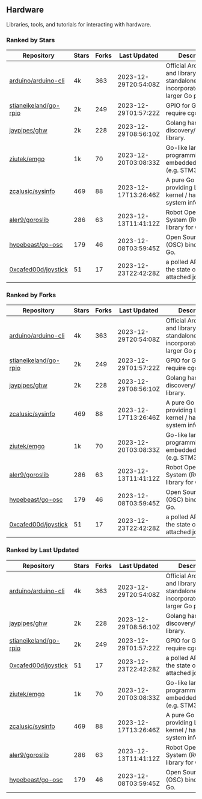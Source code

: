 ## Hardware

Libraries, tools, and tutorials for interacting with hardware.

### Ranked by Stars

| Repository | Stars | Forks | Last Updated | Description | 
|------------|-------|-------|--------------|-------------|
| [arduino/arduino-cli](https://github.com/arduino/arduino-cli) | 4k | 363 | 2023-12-29T20:54:08Z |  Official Arduino CLI and library. Can run standalone, or be incorporated into larger Go projects. |
| [stianeikeland/go-rpio](https://github.com/stianeikeland/go-rpio) | 2k | 249 | 2023-12-29T01:57:22Z |  GPIO for Go, doesn't require cgo. |
| [jaypipes/ghw](https://github.com/jaypipes/ghw) | 2k | 228 | 2023-12-29T08:56:10Z |  Golang hardware discovery/inspection library. |
| [ziutek/emgo](https://github.com/ziutek/emgo) | 1k | 70 | 2023-12-20T03:08:33Z |  Go-like language for programming embedded systems (e.g. STM32 MCU). |
| [zcalusic/sysinfo](https://github.com/zcalusic/sysinfo) | 469 | 88 | 2023-12-17T13:26:46Z |  A pure Go library providing Linux OS / kernel / hardware system information. |
| [aler9/goroslib](https://github.com/aler9/goroslib) | 286 | 63 | 2023-12-13T11:41:12Z |  Robot Operating System (ROS) library for Go. |
| [hypebeast/go-osc](https://github.com/hypebeast/go-osc) | 179 | 46 | 2023-12-08T03:59:45Z |  Open Sound Control (OSC) bindings for Go. |
| [0xcafed00d/joystick](https://github.com/0xcafed00d/joystick) | 51 | 17 | 2023-12-23T22:42:28Z |  a polled API to read the state of an attached joystick. |

### Ranked by Forks

| Repository | Stars | Forks | Last Updated | Description | 
|------------|-------|-------|--------------|-------------|
| [arduino/arduino-cli](https://github.com/arduino/arduino-cli) | 4k | 363 | 2023-12-29T20:54:08Z |  Official Arduino CLI and library. Can run standalone, or be incorporated into larger Go projects. |
| [stianeikeland/go-rpio](https://github.com/stianeikeland/go-rpio) | 2k | 249 | 2023-12-29T01:57:22Z |  GPIO for Go, doesn't require cgo. |
| [jaypipes/ghw](https://github.com/jaypipes/ghw) | 2k | 228 | 2023-12-29T08:56:10Z |  Golang hardware discovery/inspection library. |
| [zcalusic/sysinfo](https://github.com/zcalusic/sysinfo) | 469 | 88 | 2023-12-17T13:26:46Z |  A pure Go library providing Linux OS / kernel / hardware system information. |
| [ziutek/emgo](https://github.com/ziutek/emgo) | 1k | 70 | 2023-12-20T03:08:33Z |  Go-like language for programming embedded systems (e.g. STM32 MCU). |
| [aler9/goroslib](https://github.com/aler9/goroslib) | 286 | 63 | 2023-12-13T11:41:12Z |  Robot Operating System (ROS) library for Go. |
| [hypebeast/go-osc](https://github.com/hypebeast/go-osc) | 179 | 46 | 2023-12-08T03:59:45Z |  Open Sound Control (OSC) bindings for Go. |
| [0xcafed00d/joystick](https://github.com/0xcafed00d/joystick) | 51 | 17 | 2023-12-23T22:42:28Z |  a polled API to read the state of an attached joystick. |

### Ranked by Last Updated

| Repository | Stars | Forks | Last Updated | Description | 
|------------|-------|-------|--------------|-------------|
| [arduino/arduino-cli](https://github.com/arduino/arduino-cli) | 4k | 363 | 2023-12-29T20:54:08Z |  Official Arduino CLI and library. Can run standalone, or be incorporated into larger Go projects. |
| [jaypipes/ghw](https://github.com/jaypipes/ghw) | 2k | 228 | 2023-12-29T08:56:10Z |  Golang hardware discovery/inspection library. |
| [stianeikeland/go-rpio](https://github.com/stianeikeland/go-rpio) | 2k | 249 | 2023-12-29T01:57:22Z |  GPIO for Go, doesn't require cgo. |
| [0xcafed00d/joystick](https://github.com/0xcafed00d/joystick) | 51 | 17 | 2023-12-23T22:42:28Z |  a polled API to read the state of an attached joystick. |
| [ziutek/emgo](https://github.com/ziutek/emgo) | 1k | 70 | 2023-12-20T03:08:33Z |  Go-like language for programming embedded systems (e.g. STM32 MCU). |
| [zcalusic/sysinfo](https://github.com/zcalusic/sysinfo) | 469 | 88 | 2023-12-17T13:26:46Z |  A pure Go library providing Linux OS / kernel / hardware system information. |
| [aler9/goroslib](https://github.com/aler9/goroslib) | 286 | 63 | 2023-12-13T11:41:12Z |  Robot Operating System (ROS) library for Go. |
| [hypebeast/go-osc](https://github.com/hypebeast/go-osc) | 179 | 46 | 2023-12-08T03:59:45Z |  Open Sound Control (OSC) bindings for Go. |

